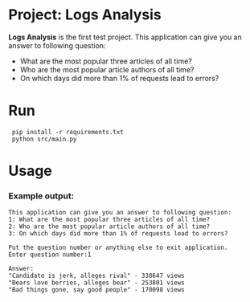 # Project: Logs Analysis

**Logs Analysis** is the first test project. This application can give you an answer to following question:
* What are the most popular three articles of all time?
* Who are the most popular article authors of all time?
* On which days did more than 1% of requests lead to errors?

# Run
```
 pip install -r requirements.txt
 python src/main.py
```
# Usage

### Example output:

```
This application can give you an answer to following question:
1: What are the most popular three articles of all time?
2: Who are the most popular article authors of all time?
3: On which days did more than 1% of requests lead to errors?

Put the question number or anything else to exit application.
Enter question number:1

Answer:
"Candidate is jerk, alleges rival" - 338647 views
"Bears love berries, alleges bear" - 253801 views
"Bad things gone, say good people" - 170098 views
```
